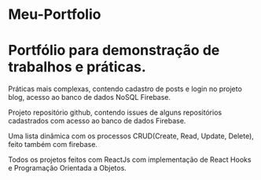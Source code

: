 # Meu-Portfolio
<h1>Portfólio para demonstração de trabalhos e práticas.</h1>
<p>Práticas mais complexas, contendo cadastro de posts e login no projeto blog, acesso ao banco de dados NoSQL Firebase.</p>
<p>Projeto repositório github, contendo issues de alguns repositórios cadastrados com acesso ao banco de dados Firebase.</p>
<p>Uma lista dinâmica com os processos CRUD(Create, Read, Update, Delete), feito também com firebase.</p>
<p>Todos os projetos feitos com ReactJs com implementação de React Hooks e Programação Orientada a Objetos.</p>

